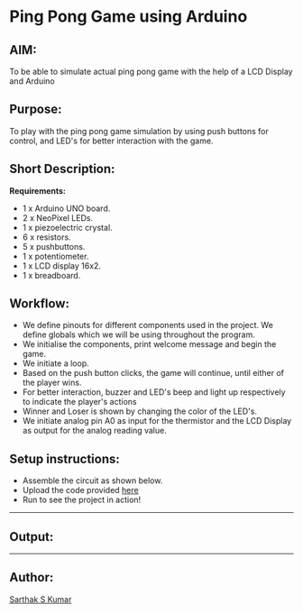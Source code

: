 # Ping Pong Game using Arduino

## AIM:

To be able to simulate actual ping pong game with the help of a LCD Display and Arduino

## Purpose:

To play with the ping pong game simulation by using push buttons for control, and LED's for better interaction with the game.

## Short Description:

**Requirements:**

- 1 x Arduino UNO board.
- 2 x NeoPixel LEDs.
- 1 x piezoelectric crystal.
- 6 x resistors.
- 5 x pushbuttons.
- 1 x potentiometer.
- 1 x LCD display 16x2.
- 1 x breadboard.

## Workflow:
- We define pinouts for different components used in the project. We define globals which we will be using throughout the program.
- We initialise the components, print welcome message and begin the game.
- We initiate a loop.
- Based on the push button clicks, the game will continue, until either of the player wins.
- For better interaction, buzzer and LED's beep and light up respectively to indicate the player's actions
- Winner and Loser is shown by changing the color of the LED's.
- We initiate analog pin A0 as input for the thermistor and the LCD Display as output for the analog reading value.
## Setup instructions:
- Assemble the circuit as shown below.
- Upload the code provided [here](https://github.com/SarthakSKumar/IoT-Spot/blob/8680f2de66d20703953bb2538c715a2169864f4e/Arduino/Ping%20Pong%20Game%20using%20Arduino/Ping_Pong_Game_Using_Arduino.ino)
- Run to see the project in action!

---

## Output:


---

## Author:

[Sarthak S Kumar](https://github.com/SarthakSKumar)
